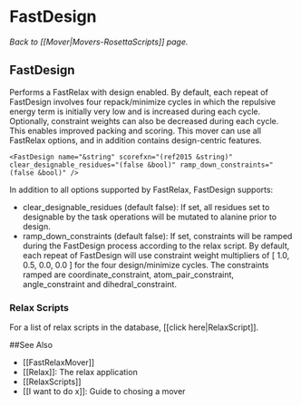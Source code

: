 # FastDesign
*Back to [[Mover|Movers-RosettaScripts]] page.*
## FastDesign

Performs a FastRelax with design enabled. By default, each repeat of FastDesign involves four repack/minimize cycles in which the repulsive energy term is initially very low and is increased during each cycle. Optionally, constraint weights can also be decreased during each cycle. This enables improved packing and scoring. This mover can use all FastRelax options, and in addition contains design-centric features.

    <FastDesign name="&string" scorefxn="(ref2015 &string)" clear_designable_residues="(false &bool)" ramp_down_constraints="(false &bool)" />

In addition to all options supported by FastRelax, FastDesign supports:

-   clear\_designable\_residues (default false): If set, all residues set to designable by the task operations will be mutated to alanine prior to design.
-   ramp\_down\_constraints (default false): If set, constraints will be ramped during the FastDesign process according to the relax script. By default, each repeat of FastDesign will use constraint weight multipliers of [ 1.0, 0.5, 0.0, 0.0 ] for the four design/minimize cycles. The constraints ramped are coordinate\_constraint, atom\_pair\_constraint, angle\_constraint and dihedral\_constraint.

### Relax Scripts

For a list of relax scripts in the database, [[click here|RelaxScript]].

##See Also
* [[FastRelaxMover]]
* [[Relax]]: The relax application
* [[RelaxScripts]]
* [[I want to do x]]: Guide to chosing a mover